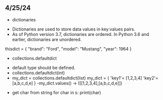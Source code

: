 ## 4/25/24
* dictionaries 
- Dictionaries are used to store data values in key:values pairs.
- As of Python version 3.7, dictionaries are ordered. In Python 3.6 and earlier, dictionaries are unordered.

thisdict = {
  "brand": "Ford",
  "model": "Mustang",
  "year": 1964
}

* collections.defaultdict
- default type should be defined.
- collections.defaultdict(int)
- my_dict = collections.defaultdict(list)
my_dict = {
    'key1'= [1,2,3,4]
    'key2'= [a,b,c,d,e]
}
-my_dict.values() -> ([[1,2,3,4],[a,b,c,d,e]])

* get char from string
for char in s:
    print(char)